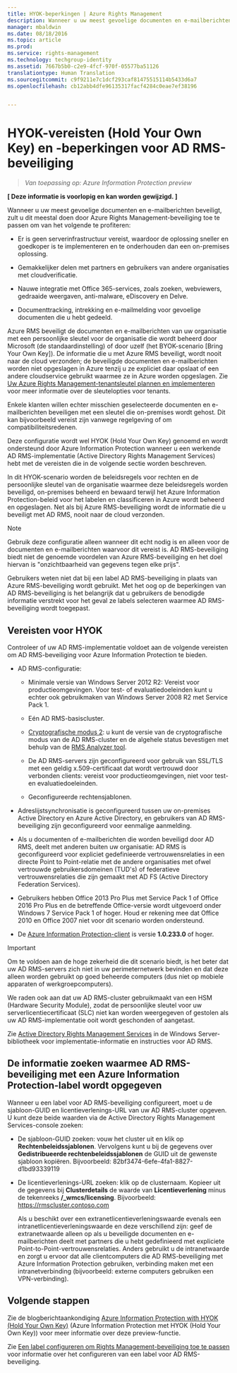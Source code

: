 ```yaml
---
title: HYOK-beperkingen | Azure Rights Management
description: Wanneer u uw meest gevoelige documenten en e-mailberichten beveiligt, zult u dit meestal doen door Azure Rights Management-beveiliging toe te passen om van het volgende te profiteren.
manager: mbaldwin
ms.date: 08/18/2016
ms.topic: article
ms.prod: 
ms.service: rights-management
ms.technology: techgroup-identity
ms.assetid: 7667b5b0-c2e9-4fcf-970f-05577ba51126
translationtype: Human Translation
ms.sourcegitcommit: c9f9211e7c1dcf293caf81475515114b5433d6a7
ms.openlocfilehash: cb12abb4dfe96135317facf4284c0eae7ef38196


---
```


# HYOK-vereisten (Hold Your Own Key) en -beperkingen voor AD RMS-beveiliging

>*Van toepassing op: Azure Information Protection preview*

**[ Deze informatie is voorlopig en kan worden gewijzigd. ]**

Wanneer u uw meest gevoelige documenten en e-mailberichten beveiligt, zult u dit meestal doen door Azure Rights Management-beveiliging toe te passen om van het volgende te profiteren:

- Er is geen serverinfrastructuur vereist, waardoor de oplossing sneller en goedkoper is te implementeren en te onderhouden dan een on-premises oplossing.

- Gemakkelijker delen met partners en gebruikers van andere organisaties met cloudverificatie.

- Nauwe integratie met Office 365-services, zoals zoeken, webviewers, gedraaide weergaven, anti-malware, eDiscovery en Delve.

- Documenttracking, intrekking en e-mailmelding voor gevoelige documenten die u hebt gedeeld.

Azure RMS beveiligt de documenten en e-mailberichten van uw organisatie met een persoonlijke sleutel voor de organisatie die wordt beheerd door Microsoft (de standaardinstelling) of door uzelf (het BYOK-scenario [Bring Your Own Key]). De informatie die u met Azure RMS beveiligt, wordt nooit naar de cloud verzonden; de beveiligde documenten en e-mailberichten worden niet opgeslagen in Azure tenzij u ze expliciet daar opslaat of een andere cloudservice gebruikt waarmee ze in Azure worden opgeslagen. Zie [Uw Azure Rights Management-tenantsleutel plannen en implementeren](../plan-design/plan-implement-tenant-key.md) voor meer informatie over de sleutelopties voor tenants. 

Enkele klanten willen echter misschien geselecteerde documenten en e-mailberichten beveiligen met een sleutel die on-premises wordt gehost. Dit kan bijvoorbeeld vereist zijn vanwege regelgeving of om compatibiliteitsredenen. 

Deze configuratie wordt wel HYOK (Hold Your Own Key) genoemd en wordt ondersteund door Azure Information Protection wanneer u een werkende AD RMS-implementatie (Active Directory Rights Management Services) hebt met de vereisten die in de volgende sectie worden beschreven. 

In dit HYOK-scenario worden de beleidsregels voor rechten en de persoonlijke sleutel van de organisatie waarmee deze beleidsregels worden beveiligd, on-premises beheerd en bewaard terwijl het Azure Information Protection-beleid voor het labelen en classificeren in Azure wordt beheerd en opgeslagen. Net als bij Azure RMS-beveiliging wordt de informatie die u beveiligt met AD RMS, nooit naar de cloud verzonden.

> [!NOTE]
> Gebruik deze configuratie alleen wanneer dit echt nodig is en alleen voor de documenten en e-mailberichten waarvoor dit vereist is. AD RMS-beveiliging biedt niet de genoemde voordelen van Azure RMS-beveiliging en het doel hiervan is "onzichtbaarheid van gegevens tegen elke prijs".

Gebruikers weten niet dat bij een label AD RMS-beveiliging in plaats van Azure RMS-beveiliging wordt gebruikt. Met het oog op de beperkingen van AD RMS-beveiliging is het belangrijk dat u gebruikers de benodigde informatie verstrekt voor het geval ze labels selecteren waarmee AD RMS-beveiliging wordt toegepast.

## Vereisten voor HYOK

Controleer of uw AD RMS-implementatie voldoet aan de volgende vereisten om AD RMS-beveiliging voor Azure Information Protection te bieden.

- AD RMS-configuratie:
    
    - Minimale versie van Windows Server 2012 R2: Vereist voor productieomgevingen. Voor test- of evaluatiedoeleinden kunt u echter ook gebruikmaken van Windows Server 2008 R2 met Service Pack 1.
    
    - Eén AD RMS-basiscluster.
    
    - [Cryptografische modus 2](https://technet.microsoft.com/library/hh867439.aspx): u kunt de versie van de cryptografische modus van de AD RMS-cluster en de algehele status bevestigen met behulp van de [RMS Analyzer tool](https://www.microsoft.com/en-us/download/details.aspx?id=46437).   
    
    - De AD RMS-servers zijn geconfigureerd voor gebruik van SSL/TLS met een geldig x.509-certificaat dat wordt vertrouwd door verbonden clients: vereist voor productieomgevingen, niet voor test- en evaluatiedoeleinden.
    
    - Geconfigureerde rechtensjablonen.

- Adreslijstsynchronisatie is geconfigureerd tussen uw on-premises Active Directory en Azure Active Directory, en gebruikers van AD RMS-beveiliging zijn geconfigureerd voor eenmalige aanmelding.

- Als u documenten of e-mailberichten die worden beveiligd door AD RMS, deelt met anderen buiten uw organisatie: AD RMS is geconfigureerd voor expliciet gedefinieerde vertrouwensrelaties in een directe Point to Point-relatie met de andere organisaties met ofwel vertrouwde gebruikersdomeinen (TUD's) of federatieve vertrouwensrelaties die zijn gemaakt met AD FS (Active Directory Federation Services).

- Gebruikers hebben Office 2013 Pro Plus met Service Pack 1 of Office 2016 Pro Plus en de betreffende Office-versie wordt uitgevoerd onder Windows 7 Service Pack 1 of hoger. Houd er rekening mee dat Office 2010 en Office 2007 niet voor dit scenario worden ondersteund.

- De [Azure Information Protection-client](info-protect-client.md) is versie **1.0.233.0** of hoger.

> [!IMPORTANT]
> Om te voldoen aan de hoge zekerheid die dit scenario biedt, is het beter dat uw AD RMS-servers zich niet in uw perimeternetwerk bevinden en dat deze alleen worden gebruikt op goed beheerde computers (dus niet op mobiele apparaten of werkgroepcomputers). 
> 
> We raden ook aan dat uw AD RMS-cluster gebruikmaakt van een HSM (Hardware Security Module), zodat de persoonlijke sleutel voor uw serverlicentiecertificaat (SLC) niet kan worden weergegeven of gestolen als uw AD RMS-implementatie ooit wordt geschonden of aangetast. 

Zie [Active Directory Rights Management Services](https://technet.microsoft.com/library/hh831364.aspx) in de Windows Server-bibliotheek voor implementatie-informatie en instructies voor AD RMS. 


## De informatie zoeken waarmee AD RMS-beveiliging met een Azure Information Protection-label wordt opgegeven

Wanneer u een label voor AD RMS-beveiliging configureert, moet u de sjabloon-GUID en licentieverlenings-URL van uw AD RMS-cluster opgeven. U kunt deze beide waarden via de Active Directory Rights Management Services-console zoeken:

- De sjabloon-GUID zoeken: vouw het cluster uit en klik op **Rechtenbeleidssjablonen**. Vervolgens kunt u bij de gegevens over **Gedistribueerde rechtenbeleidssjablonen** de GUID uit de gewenste sjabloon kopiëren. Bijvoorbeeld: 82bf3474-6efe-4fa1-8827-d1bd93339119

- De licentieverlenings-URL zoeken: klik op de clusternaam. Kopieer uit de gegevens bij **Clusterdetails** de waarde van **Licentieverlening** minus de tekenreeks **/_wmcs/licensing**. Bijvoorbeeld: https://rmscluster.contoso.com 
    
    Als u beschikt over een extranetlicentieverleningswaarde evenals een intranetlicentieverleningswaarde en deze verschillend zijn: geef de extranetwaarde alleen op als u beveiligde documenten en e-mailberichten deelt met partners die u hebt gedefinieerd met expliciete Point-to-Point-vertrouwensrelaties. Anders gebruikt u de intranetwaarde en zorgt u ervoor dat alle clientcomputers die AD RMS-beveiliging met Azure Information Protection gebruiken, verbinding maken met een intranetverbinding (bijvoorbeeld: externe computers gebruiken een VPN-verbinding).

## Volgende stappen

Zie de blogberichtaankondiging [Azure Information Protection with HYOK (Hold Your Own Key)](https://blogs.technet.microsoft.com/enterprisemobility/2016/08/10/azure-information-protection-with-hyok-hold-your-own-key/) (Azure Information Protection met HYOK (Hold Your Own Key)) voor meer informatie over deze preview-functie.

Zie [Een label configureren om Rights Management-beveiliging toe te passen](configure-policy-protection.md) voor informatie over het configureren van een label voor AD RMS-beveiliging. 



<!--HONumber=Aug16_HO4-->


